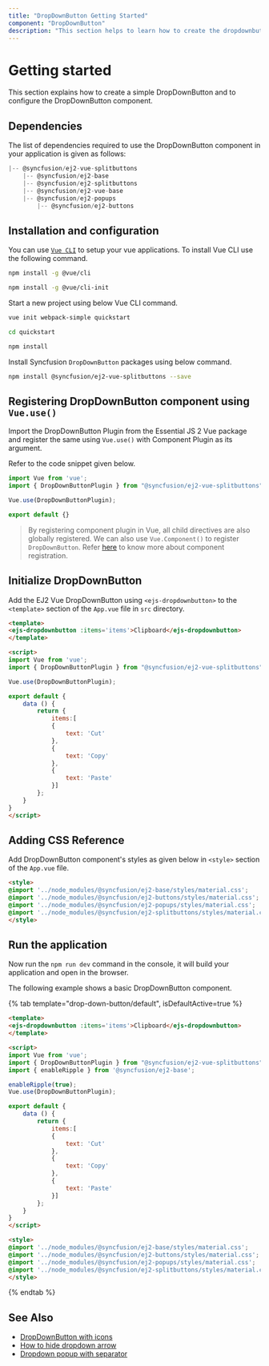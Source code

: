 ```yaml
---
title: "DropDownButton Getting Started"
component: "DropDownButton"
description: "This section helps to learn how to create the dropdownbutton in Vue application with its basic features in step-by-step procedure."
---
```


# Getting started

This section explains how to create a simple DropDownButton and to configure the DropDownButton component.

## Dependencies

The list of dependencies required to use the DropDownButton component in your application is given as follows:

```js
|-- @syncfusion/ej2-vue-splitbuttons
    |-- @syncfusion/ej2-base
    |-- @syncfusion/ej2-splitbuttons
    |-- @syncfusion/ej2-vue-base
    |-- @syncfusion/ej2-popups
        |-- @syncfusion/ej2-buttons
```

## Installation and configuration

You can use [`Vue CLI`](https://github.com/vuejs/vue-cli) to setup your vue applications.
To install Vue CLI use the following command.

```bash
npm install -g @vue/cli

npm install -g @vue/cli-init
```

Start a new project using below Vue CLI command.

```bash
vue init webpack-simple quickstart

cd quickstart

npm install

```

Install Syncfusion `DropDownButton` packages using below command.

```bash
npm install @syncfusion/ej2-vue-splitbuttons --save
```

## Registering DropDownButton component using `Vue.use()`

Import the DropDownButton Plugin from the Essential JS 2 Vue package and register the same using `Vue.use()` with Component Plugin as its argument.

Refer to the code snippet given below.

```javascript
import Vue from 'vue';
import { DropDownButtonPlugin } from "@syncfusion/ej2-vue-splitbuttons";

Vue.use(DropDownButtonPlugin);

export default {}
```

> By registering component plugin in Vue, all child directives are also globally registered.
We can also use `Vue.Component()` to register `DropDownButton`.
Refer [here](https://ej2.syncfusion.com/vue/documentation/base/getting-started/#registering-vue-component) to know more about component registration.

## Initialize DropDownButton

Add the EJ2 Vue DropDownButton using `<ejs-dropdownbutton>` to the `<template>` section of the `App.vue` file in `src` directory.

```html
<template>
<ejs-dropdownbutton :items='items'>Clipboard</ejs-dropdownbutton>
</template>

<script>
import Vue from 'vue';
import { DropDownButtonPlugin } from "@syncfusion/ej2-vue-splitbuttons";

Vue.use(DropDownButtonPlugin);

export default {
    data () {
        return {
            items:[
            {
                text: 'Cut'
            },
            {
                text: 'Copy'
            },
            {
                text: 'Paste'
            }]
        };
    }
}
</script>
```

## Adding CSS Reference

Add DropDownButton component's styles as given below in `<style>` section of the `App.vue` file.

```html
<style>
@import '../node_modules/@syncfusion/ej2-base/styles/material.css';
@import '../node_modules/@syncfusion/ej2-buttons/styles/material.css';
@import '../node_modules/@syncfusion/ej2-popups/styles/material.css';
@import '../node_modules/@syncfusion/ej2-splitbuttons/styles/material.css';
</style>
```

## Run the application

Now run the `npm run dev` command in the console, it will build your application and open in the browser.

The following example shows a basic DropDownButton component.

{% tab template="drop-down-button/default", isDefaultActive=true %}

```html
<template>
<ejs-dropdownbutton :items='items'>Clipboard</ejs-dropdownbutton>
</template>

<script>
import Vue from 'vue';
import { DropDownButtonPlugin } from "@syncfusion/ej2-vue-splitbuttons";
import { enableRipple } from '@syncfusion/ej2-base';

enableRipple(true);
Vue.use(DropDownButtonPlugin);

export default {
    data () {
        return {
            items:[
            {
                text: 'Cut'
            },
            {
                text: 'Copy'
            },
            {
                text: 'Paste'
            }]
        };
    }
}
</script>

<style>
@import '../node_modules/@syncfusion/ej2-base/styles/material.css';
@import '../node_modules/@syncfusion/ej2-buttons/styles/material.css';
@import '../node_modules/@syncfusion/ej2-popups/styles/material.css';
@import '../node_modules/@syncfusion/ej2-splitbuttons/styles/material.css';
</style>
```

{% endtab %}

## See Also

* [DropDownButton with icons](./icons#dropdownbutton-icons)
* [How to hide dropdown arrow](./how-to/hide-dropdown-arrow)
* [Dropdown popup with separator](./popup-items#separator)